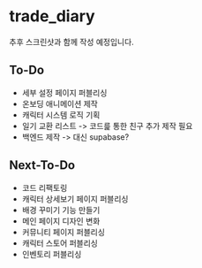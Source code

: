 # trade_diary

추후 스크린샷과 함께 작성 예정입니다.

## To-Do

- 세부 설정 페이지 퍼블리싱
- 온보딩 애니메이션 제작
- 캐릭터 시스템 로직 기획
- 일기 교환 리스트 -> 코드릁 통한 친구 추가 제작 필요
- 백엔드 제작 -> 대신 supabase?

## Next-To-Do

- 코드 리팩토링
- 캐릭터 상세보기 페이지 퍼블리싱
- 배경 꾸미기 기능 만들기
- 메인 페이지 디자인 변화
- 커뮤니티 페이지 퍼블리싱
- 캐릭터 스토어 퍼블리싱
- 인벤토리 퍼블리싱
